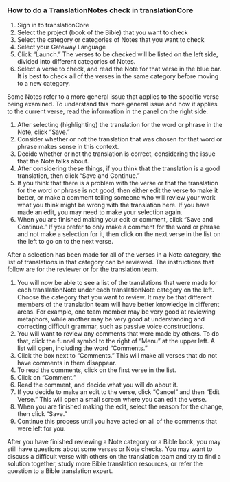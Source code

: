 ### How to do a TranslationNotes check in translationCore  

1. Sign in to translationCore
1. Select the project (book of the Bible) that you want to check
1. Select the category or categories of Notes that you want to check
1. Select your Gateway Language
1. Click “Launch.” The verses to be checked will be listed on the left side, divided into different categories of Notes. 
1. Select a verse to check, and read the Note for that verse in the blue bar. It is best to check all of the verses in the same category before moving to a new category.  

Some Notes refer to a more general issue that applies to the specific verse being examined. To understand this more general issue and how it applies to the current verse, read the information in the panel on the right side.  

1. After selecting (highlighting) the translation for the word or phrase in the Note, click “Save.”
1. Consider whether or not the translation that was chosen for that word or phrase makes sense in this context. 
1. Decide whether or not the translation is correct, considering the issue that the Note talks about.
1. After considering these things, if you think that the translation is a good translation, then click “Save and Continue.” 
1. If you think that there is a problem with the verse or that the translation for the word or phrase is not good, then either edit the verse to make it better, or make a comment telling someone who will review your work what you think might be wrong with the translation here. If you have made an edit, you may need to make your selection again.
1. When you are finished making your edit or comment, click “Save and Continue.” If you prefer to only make a comment for the word or phrase and not make a selection for it, then click on the next verse in the list on the left to go on to the next verse.  

After a selection has been made for all of the verses in a Note category, the list of translations in that category can be reviewed. The instructions that follow are for the reviewer or for the translation team.

1. You will now be able to see a list of the translations that were made for each translationNote under each translationNote category on the left. Choose the category that you want to review. It may be that different members of the translation team will have better knowledge in different areas. For example, one team member may be very good at reviewing metaphors, while another may be very good at understanding and correcting difficult grammar, such as passive voice constructions. 
1. 	You will want to review any comments that were made by others. To do that, click the funnel symbol to the right of “Menu” at the upper left. A list will open, including the word “Comments.”
1. 	Click the box next to “Comments.” This will make all verses that do not have comments in them disappear.
1. 	To read the comments, click on the first verse in the list.
1. 	Click on “Comment.”
1. 	Read the comment, and decide what you will do about it.
1. 	If you decide to make an edit to the verse, click “Cancel” and then “Edit Verse.” This will open a small screen where you can edit the verse.
1. 	When you are finished making the edit, select the reason for the change, then click “Save.”
1. 	Continue this process until you have acted on all of the comments that were left for you.  

After you have finished reviewing a Note category or a Bible book, you may still have questions about some verses or Note checks. You may want to discuss a difficult verse with others on the translation team and try to find a solution together, study more Bible translation resources, or refer the question to a Bible translation expert. 
